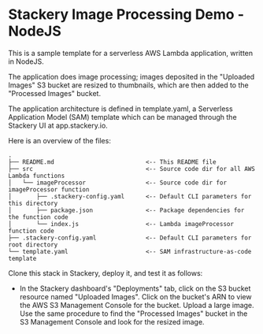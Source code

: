 # Stackery Image Processing Demo - NodeJS

This is a sample template for a serverless AWS Lambda application, written in NodeJS.

The application does image processing; images deposited in the "Uploaded Images"
S3 bucket are resized to thumbnails, which are then added to the "Processed Images"
bucket.

The application architecture is defined in template.yaml, a Serverless
Application Model (SAM) template which can be managed through the Stackery UI
at app.stackery.io.

Here is an overview of the files:

```text
.
├── README.md                          <-- This README file
├── src                                <-- Source code dir for all AWS Lambda functions
│   └── imageProcessor                 <-- Source code dir for imageProcessor function
│       ├── .stackery-config.yaml      <-- Default CLI parameters for this directory
│       ├── package.json               <-- Package dependencies for the function code
│       └── index.js                   <-- Lambda imageProcessor function code
├── .stackery-config.yaml              <-- Default CLI parameters for root directory
└── template.yaml                      <-- SAM infrastructure-as-code template
```

Clone this stack in Stackery, deploy it, and test it as follows:

- In the Stackery dashboard's "Deployments" tab, click on the S3 bucket resource
named "Uploaded Images".  Click on the bucket's ARN to view the AWS S3 Management
Console for the bucket.  Upload a large image.  Use the same procedure to find the
"Processed Images" bucket in the S3 Management Console and look for the resized
image.

